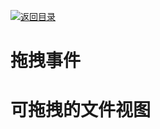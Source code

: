 [![返回目录](https://i.postimg.cc/50XLzC7C/image.png)](https://github.com/wx-chevalier/Web-Series)

# 拖拽事件

# 可拖拽的文件视图
